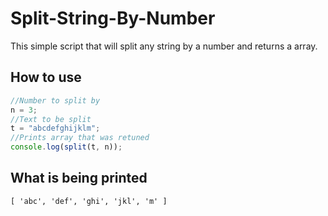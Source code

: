 # Split-String-By-Number
This simple script that will split any string by a number and returns a array.

## How to use
```javascript
//Number to split by
n = 3;
//Text to be split
t = "abcdefghijklm";
//Prints array that was retuned
console.log(split(t, n));
```

## What is being printed
```
[ 'abc', 'def', 'ghi', 'jkl', 'm' ]
```

